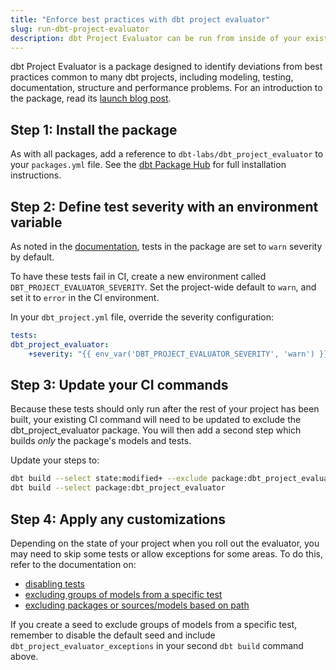 ```yaml
---
title: "Enforce best practices with dbt project evaluator"
slug: run-dbt-project-evaluator
description: dbt Project Evaluator can be run from inside of your existing dbt Cloud CI job to identify common flaws in projects.
---
```


dbt Project Evaluator is a package designed to identify deviations from best practices common to many dbt projects, including modeling, testing, documentation, structure and performance problems. For an introduction to the package, read its [launch blog post](/blog/align-with-dbt-project-evaluator).

## Step 1: Install the package

As with all packages, add a reference to `dbt-labs/dbt_project_evaluator` to your `packages.yml` file. See the [dbt Package Hub](https://hub.getdbt.com/dbt-labs/dbt_project_evaluator/latest/) for full installation instructions.

## Step 2: Define test severity with an environment variable

As noted in the [documentation](https://dbt-labs.github.io/dbt-project-evaluator/latest/ci-check/), tests in the package are set to `warn` severity by default.

To have these tests fail in CI, create a new environment called `DBT_PROJECT_EVALUATOR_SEVERITY`. Set the project-wide default to `warn`, and set it to `error` in the CI environment.

In your `dbt_project.yml` file, override the severity configuration:

```yaml
tests:
dbt_project_evaluator:
    +severity: "{{ env_var('DBT_PROJECT_EVALUATOR_SEVERITY', 'warn') }}"
```

## Step 3: Update your CI commands

Because these tests should only run after the rest of your project has been built, your existing CI command will need to be updated to exclude the dbt_project_evaluator package. You will then add a second step which builds _only_ the package's models and tests.

Update your steps to:

```bash
dbt build --select state:modified+ --exclude package:dbt_project_evaluator
dbt build --select package:dbt_project_evaluator
```

## Step 4: Apply any customizations

Depending on the state of your project when you roll out the evaluator, you may need to skip some tests or allow exceptions for some areas. To do this, refer to the documentation on:

- [disabling tests](https://dbt-labs.github.io/dbt-project-evaluator/latest/customization/customization/)
- [excluding groups of models from a specific test](https://dbt-labs.github.io/dbt-project-evaluator/latest/customization/exceptions/)
- [excluding packages or sources/models based on path](https://dbt-labs.github.io/dbt-project-evaluator/latest/customization/excluding-packages-and-paths/)

If you create a seed to exclude groups of models from a specific test, remember to disable the default seed and include `dbt_project_evaluator_exceptions` in your second `dbt build` command above.
